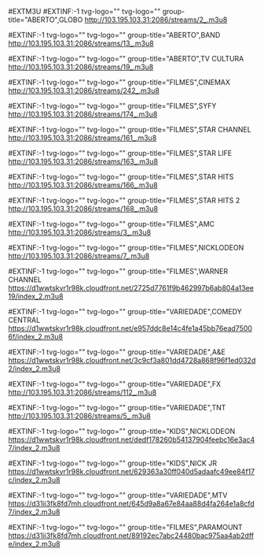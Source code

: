 #EXTM3U
#EXTINF:-1 tvg-logo="" tvg-logo="" group-title="ABERTO",GLOBO
http://103.195.103.31:2086/streams/2_.m3u8

#EXTINF:-1 tvg-logo="" tvg-logo="" group-title="ABERTO",BAND
http://103.195.103.31:2086/streams/13_.m3u8

#EXTINF:-1 tvg-logo="" tvg-logo="" group-title="ABERTO",TV CULTURA
http://103.195.103.31:2086/streams/19_.m3u8

#EXTINF:-1 tvg-logo="" tvg-logo="" group-title="FILMES",CINEMAX
http://103.195.103.31:2086/streams/242_.m3u8


#EXTINF:-1 tvg-logo="" tvg-logo="" group-title="FILMES",SYFY
http://103.195.103.31:2086/streams/174_.m3u8

#EXTINF:-1 tvg-logo="" tvg-logo="" group-title="FILMES",STAR CHANNEL
http://103.195.103.31:2086/streams/161_.m3u8

#EXTINF:-1 tvg-logo="" tvg-logo="" group-title="FILMES",STAR LIFE
http://103.195.103.31:2086/streams/163_.m3u8

#EXTINF:-1 tvg-logo="" tvg-logo="" group-title="FILMES",STAR HITS
http://103.195.103.31:2086/streams/166_.m3u8

#EXTINF:-1 tvg-logo="" tvg-logo="" group-title="FILMES",STAR HITS 2
http://103.195.103.31:2086/streams/168_.m3u8


#EXTINF:-1 tvg-logo="" tvg-logo="" group-title="FILMES",AMC
http://103.195.103.31:2086/streams/3_.m3u8

#EXTINF:-1 tvg-logo="" tvg-logo="" group-title="FILMES",NICKLODEON
http://103.195.103.31:2086/streams/7_.m3u8

#EXTINF:-1 tvg-logo="" tvg-logo="" group-title="FILMES",WARNER CHANNEL
https://d1wwtskvr1r98k.cloudfront.net/2725d7761f9b462997b6ab804a13ee19/index_2.m3u8

#EXTINF:-1 tvg-logo="" tvg-logo="" group-title="VARIEDADE",COMEDY CENTRAL
https://d1wwtskvr1r98k.cloudfront.net/e957ddc8e14c4fe1a45bb76ead75006f/index_2.m3u8


#EXTINF:-1 tvg-logo="" tvg-logo="" group-title="VARIEDADE",A&E
https://d1wwtskvr1r98k.cloudfront.net/3c9cf3a801dd4728a868f96f1ed032d2/index_2.m3u8

#EXTINF:-1 tvg-logo="" tvg-logo="" group-title="VARIEDADE",FX
http://103.195.103.31:2086/streams/112_.m3u8

#EXTINF:-1 tvg-logo="" tvg-logo="" group-title="VARIEDADE",TNT
http://103.195.103.31:2086/streams/5_.m3u8

#EXTINF:-1 tvg-logo="" tvg-logo="" group-title="KIDS",NICKLODEON
https://d1wwtskvr1r98k.cloudfront.net/dedf178260b54137904feebc16e3ac47/index_2.m3u8

#EXTINF:-1 tvg-logo="" tvg-logo="" group-title="KIDS",NICK JR
https://d1wwtskvr1r98k.cloudfront.net/629363a30ff040d5adaafc49ee84f17c/index_2.m3u8

#EXTINF:-1 tvg-logo="" tvg-logo="" group-title="VARIEDADE",MTV
https://d31ii3fk8fd7mh.cloudfront.net/645d9a8a67e84aa88d4fa264e1a8cfd7/index_2.m3u8

#EXTINF:-1 tvg-logo="" tvg-logo="" group-title="FILMES",PARAMOUNT
https://d31ii3fk8fd7mh.cloudfront.net/89192ec7abc24480bac975aa4ab2dffe/index_2.m3u8



